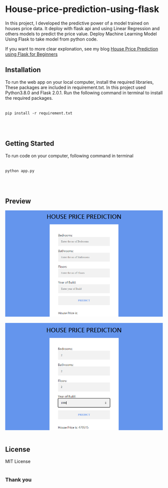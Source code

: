 # House-price-prediction-using-flask
In this project, I developed the predictive power of a model trained on houses price data. It deploy with flask api and using Linear Regression and others models to predict the price value. Deploy Machine Learning Model Using Flask to take model from python code.

If you want to more clear explonation, see my blog [House Price Prediction using Flask for Beginners](https://techyscientists.blogspot.com/2021/07/house-price-prediction-using-flask.html)

## Installation

To run the web app on your local computer, install the required libraries, These packages are included in requirement.txt. In this project used Python3.8.0 and Flask 2.0.1.
Run the following command in terminal to install the required packages.<br><br>

```
pip install -r requirement.txt
```
<br>
<br>

## Getting Started

To run code on your computer, following command in terminal<br><br>
```
python app.py
```
<br>
<br>

## Preview
<img src='https://github.com/attilamonteiro/HousePricePrediction/blob/main/static/images/form.png'></img>
<br>
<br>
<img src='https://github.com/attilamonteiro/HousePricePrediction/blob/main/static/images/prediction.png'></img>
<br>
<br>

## License
MIT License
<br>
<br>

### Thank you
